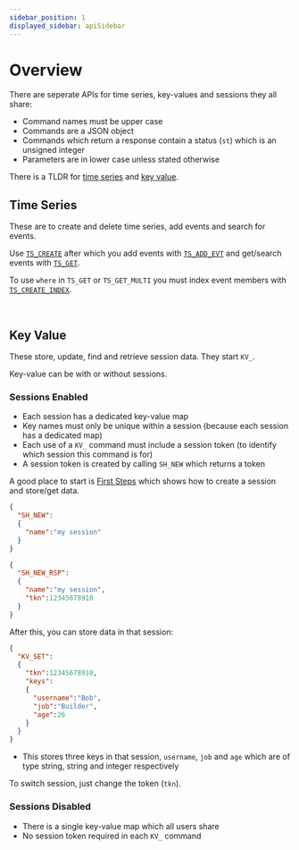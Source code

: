 ```yaml
---
sidebar_position: 1
displayed_sidebar: apiSidebar
---
```


# Overview

There are seperate APIs for time series, key-values and sessions they all share:

- Command names must be upper case
- Commands are a JSON object
- Commands which return a response contain a status (`st`) which is an unsigned integer
- Parameters are in lower case unless stated otherwise

There is a TLDR for [time series](../home/tldr-ts) and [key value](../home/tldr-kv).
<br/>

## Time Series
These are to create and delete time series, add events and search for events.

Use [`TS_CREATE`](ts/ts-create-series) after which you add events with [`TS_ADD_EVT`](ts/ts-add-evt) and get/search events with [`TS_GET`](ts/ts-get).

To use `where` in `TS_GET` or `TS_GET_MULTI` you must index event members with [`TS_CREATE_INDEX`](ts/ts-create-index).

<br/>

## Key Value
These store, update, find and retrieve session data. They start `KV_`.

Key-value can be with or without sessions.


### Sessions Enabled

- Each session has a dedicated key-value map
- Key names must only be unique within a session (because each session has a dedicated map)
- Each use of a `KV_` command must include a session token (to identify which session this command is for)
- A session token is created by calling `SH_NEW` which returns a token

A good place to start is [First Steps](../tutorials/first-steps/setup) which shows how to create a session and store/get data.

```json title='Create Session'
{
  "SH_NEW":
  {
    "name":"my session"
  }
}
```

```json title='Create session response'
{
  "SH_NEW_RSP":
  {
    "name":"my session",
    "tkn":12345678910
  }
}
```

After this, you can store data in that session:

```json title='Store keys: username, job and age'
{
  "KV_SET":
  {
    "tkn":12345678910,
    "keys":
    {
      "username":"Bob",
      "job":"Builder",
      "age":26
    }
  }
}
```

- This stores three keys in that session, `username`, `job` and `age` which are of type string, string and integer respectively

To switch session, just change the token (`tkn`).


### Sessions Disabled

- There is a single key-value map which all users share
- No session token required in each `KV_` command

